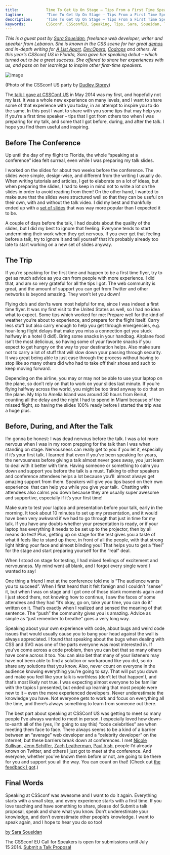 ```yaml
---
title:            Time To Get Up On Stage – Tips From a First Time Speaker
tagline:          'Time To Get Up On Stage – Tips From a First Time Speaker'
description:      'Time To Get Up On Stage – Tips From a First Time Speaker'
keywords:         CSSconf, CSSconfEU, Speaking, Tips, Sara, Soueidan, Talk
---
```




_This is a guest post by [Sara Soueidan](http://sarasoueidan.com/), freelance web developer, writer and speaker from Lebanon. She is known in the CSS scene for her great [demos](http://codepen.io/SaraSoueidan) and in-depth writing for [A List Apart](http://alistapart.com/author/SaraSoueidan), [Dev.Opera](http://dev.opera.com/articles/css-will-change-property/), [Codrops](http://tympanus.net/codrops/author/sarasoueidan/) and others. At this year’s CSSconf US in Florida, Sara gave her speaking debut – which turned out to be a great success. She offered to share her experiences with us, and pass on her learnings to inspire other first-time speakers._

![image](https://31.media.tumblr.com/bd535b4a650a5d0d436d07ac42145286/tumblr_inline_n7tmzp26Q41sgvrnh.jpg)

(Photo of the CSSconf US party by [Dudley Storey](http://demosthenes.info/blog/879/CSS-Conf-2014-Amelia-Island-Florida))

The[ talk I gave at CSSConf US](http://2014.cssconf.com/index.html#sara) in May 2014 was my first, and hopefully not my last. It was a whole new experience on many levels, and I want to share some of that experience with you today, in an attempt to inspire you to do the same. In this post I want to share with you some tips that may help you if you’re a first time speaker – tips that I got from others too when I was preparing for my talk, and some that I got before, during, and after the talk. I hope you find them useful and inspiring.

## Before The Conference

Up until the day of my flight to Florida, the whole “speaking at a conference” idea felt surreal, even while I was preparing my talk slides.

I worked on the slides for about two weeks before the conference. The slides were simple, design-wise, and different from the writing I usually do. When writing tutorials and articles, I get to elaborate on a lot of ideas, but when preparing the slides, I had to keep in mind not to write a lot on the slides in order to avoid reading from them! On the other hand, I wanted to make sure that the slides were structured well so that they can be useful on their own, with and without the talk video. I did my best and thankfully ended up with a [set of slides](https://docs.google.com/presentation/d/1Iuvf3saPCJepVJBDNNDSmSsA0_rwtRYehSmmSSLYFVQ/pub?start=false&amp;loop=false&amp;delayms=3000) that was way more popular than I expected it to be.

A couple of days before the talk, I had doubts about the quality of the slides, but I did my best to ignore that feeling. Everyone tends to start undermining their work when they get nervous. If you ever get that feeling before a talk, try to ignore it and tell yourself that it’s probably already too late to start working on a new set of slides anyway.

## The Trip

If you’re speaking for the first time and happen to be a first time flyer, try to get as much advice as you can from people with more experience. I did that, and am so very grateful for all the tips I got. The web community is great, and the amount of support you can get from Twitter and other networks is beyond amazing. They won’t let you down!

Flying do’s and don’ts were most helpful for me, since I was indeed a first time flyer. It was my first visit to the United States as well, so I had no idea what to expect. Some tips which worked for me: Prepare well for the kind of weather you’re about to experience, and prepare for the flight itself. Carry less stuff but also carry enough to help you get through emergencies, e.g. hour-long flight delays that make you miss a connection get you stuck halfway in a hotel (I did!). Bring some snacks in your handbag. Airplane food isn’t the most delicious, so having some of your favorite snacks if you expect to get hungry on the way to your destination helps. Also make sure not to carry a lot of stuff that will slow down your passing through security. It was great being able to just ease through the process without having to stop like so many others did who had to take off their shoes and such to keep moving forward.

Depending on the airline, you may or may not be able to use your laptop on the plane, so don’t rely on that to work on your slides last minute. If you’re flying halfway across the world, you might be too tired anyway to do that on the plane. My trip to Amelia Island was around 30 hours from Beirut, counting all the delay and the night I had to spend in Miami because of the missed flight, so having the slides 100% ready before I started the trip was a huge plus.

## Before, During, and After the Talk

I’m gonna be honest: I was dead nervous before the talk. I was a lot more nervous when I was in my room prepping for the talk than I was when standing on stage. Nervousness can really get to you if you let it, especially if it’s your first talk. I learned that even if you’ve been speaking for years, the nervousness before giving a talk almost never goes away, you just learn to deal with it better with time. Having someone or something to calm you down and support you before the talk is a must. Talking to other speakers and conference attendees helps a lot because you’ll &nbsp;almost always get amazing support from them. Speakers will give you tips based on their own experience &nbsp;that can help you while you give your talk. &nbsp;Chatting with attendees also calms you down because they are usually super awesome and supportive, especially if it’s your first time!

Make sure to test your laptop and presentation before your talk, early in the morning. It took about 10 minutes to set up my presentation, and it would have been very awkward if we had to go through that just in time for my talk. If you have any doubts whether your presentation is ready, or if your laptop has everything it needs to be set up to the projector, then by all means do test! Plus, getting up on stage for the test gives you a taste of what it feels like to stand up there, in front of all the people, with that strong light hitting your face and almost blinding you! That helps you to get a “feel” for the stage and start preparing yourself for the “real” deal.

When I stood on stage for testing, I had mixed feelings of excitement and nervousness. My mind went all blank, and I forgot every single word I wanted to say!

One thing a friend I met at the conference told me is “The audience wants you to succeed”. When I first heard that it felt foreign and I couldn’t “sense” it, but when I was on stage and I got one of those blank moments again and I just stood there, not knowing how to continue, I saw the faces of some attendees and they had “it’s okay, go on, take your time, you can do it” written on it. That’s exactly when I realized and sensed the meaning of that sentence. The “push” the community gives you is amazing. Advice as simple as “just remember to breathe” goes a very long way.

Speaking about your own experience with code, about bugs and weird code issues that would usually cause you to bang your head against the wall is always appreciated. I found that speaking about the bugs when dealing with CSS and SVG was one of the parts everyone was most interested in. If you’ve come across a code problem, then you can bet that so many others have come across it too. You can also bet that many of your listeners may have not been able to find a solution or workaround like you did, so do share any solutions that you know. Also, never count on everyone in the audience knowing everything you’re going to say. That will put you down and make you feel like your talk is worthless (don’t let that happen!), and that’s most likely not true. I was expecting almost everyone to be familiar with the topics I presented, but ended up learning that most people were new to it – even the more experienced developers. Never underestimate the knowledge you have. Not everyone gets to work and focus on everything all the time, and there’s always something to learn from someone out there.

The best part about speaking at CSSConf US was getting to meet so many people I’ve always wanted to meet in person. I especially loved how down-to-earth all of the (yes, I’m going to say this) “code celebrities” are when meeting them face to face. There always seems to be a kind of a barrier between an “average” web developer and a “celebrity developer” on the internet, but these barriers break down at conferences. I met [Nicole Sullivan](https://twitter.com/stubbornella/), [Jenn Schiffer](https://twitter.com/jennschiffer), [Zach Leatherman](https://twitter.com/zachleat), [Paul Irish](https://twitter.com/paul_irish), people I’d already known on Twitter, and others I just got to meet at the conference. And everyone, whether you’ve known them before or not, are going to be there for you and support you all the way. You can count on that! (Check out [the feedback I got](https://storify.com/SaraSoueidan/cssconf-2014-florida).)

## Final Words

Speaking at CSSconf was awesome and I want to do it again. Everything starts with a small step, and every experience starts with a first time. If you love teaching and have something to share, please do! Submit a talk proposal, speak and share what you know. Don’t underestimate your knowledge, and don’t overestimate other people’s knowledge. I want to speak again, and I hope to hear you do so too!

[by Sara Soueidan](https://plus.google.com/+SaraSoueidan?rel=author)

The CSSconf EU Call for Speakers is open for submissions until July 15&nbsp;2014. 
[Submit a Talk Proposal](http://2015.cssconf.eu/call-for-speakers/)